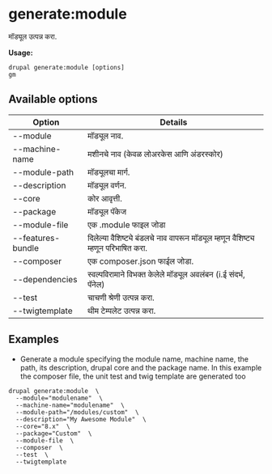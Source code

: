 # generate:module
मॉड्यूल उत्पन्न करा.

**Usage:**
```
drupal generate:module [options]
gm
```

## Available options
Option | Details
-------|-------------
--module | मॉड्यूल नाव.
--machine-name | मशीनचे नाव (केवळ लोअरकेस आणि अंडरस्कोर)
--module-path | मॉड्यूलचा मार्ग.
--description | मॉड्यूल वर्णन.
--core | कोर आवृत्ती.
--package | मॉड्यूल पॅकेज
--module-file | एक .module फाइल जोडा
--features-bundle | दिलेल्या वैशिष्ट्ये बंडलचे नाव वापरून मॉड्यूल म्हणून वैशिष्ट्य म्हणून परिभाषित करा.
--composer | एक composer.json फाईल जोडा.
--dependencies | स्वल्पविरामाने विभक्त केलेले मॉड्यूल अवलंबन (i.ई संदर्भ, पॅनेल)
--test | चाचणी श्रेणी उत्पन्न करा.
--twigtemplate | थीम टेम्पलेट उत्पन्न करा.

## Examples
* Generate a module specifying the module name, machine name, the path, its description, drupal core and the package name. In this example the composer file, the unit test and twig template are generated too
```
drupal generate:module  \
  --module="modulename"  \
  --machine-name="modulename"  \
  --module-path="/modules/custom"  \
  --description="My Awesome Module"  \
  --core="8.x"  \
  --package="Custom"  \
  --module-file  \
  --composer  \
  --test  \
  --twigtemplate
```
